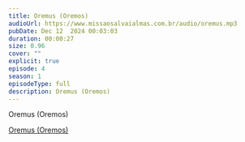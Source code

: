 ```yaml
---
title: Oremus (Oremos)
audioUrl: https://www.missaosalvaialmas.com.br/audio/oremus.mp3
pubDate: Dec 12  2024 00:03:03
duration: 00:00:27
size: 0.96
cover: ""
explicit: true
episode: 4
season: 1
episodeType: full
description: Oremus (Oremos)
---
```

Oremus (Oremos)


<div class="text-center mt-16">
  <a class="btn btn-accent mt-9" href="/episode/post02">Oremus (Oremos)</a>
</div>
